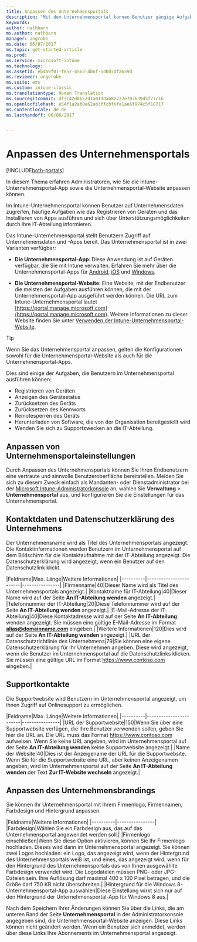```yaml
---
title: Anpassen des Unternehmensportals
description: "Mit dem Unternehmensportal können Benutzer gängige Aufgaben ausführen und z.B. Geräte registrieren, Apps installieren und Informationen zur IT-Abteilung abrufen."
keywords: 
author: nathbarn
ms.author: nathbarn
manager: angrobe
ms.date: 06/07/2017
ms.topic: get-started-article
ms.prod: 
ms.service: microsoft-intune
ms.technology: 
ms.assetid: eb4a9f01-f857-4563-ab6f-5d0d7dfa659d
ms.reviewer: angerobe
ms.suite: ems
ms.custom: intune-classic
ms.translationtype: Human Translation
ms.sourcegitcommit: df3c42d8b52d1a01ddab82727e707639d5f77c16
ms.openlocfilehash: e54f1a2ab0e62ab3ffcbf6fa1ae6f974c5f18717
ms.contentlocale: de-de
ms.lasthandoff: 06/08/2017


---
```


# <a name="customize-the-company-portal"></a>Anpassen des Unternehmensportals

[!INCLUDE[both-portals](./includes/note-for-both-portals.md)]

In diesem Thema erfahren Administratoren, wie Sie die Intune-Unternehmensportal-App sowie die Unternehmensportal-Website anpassen können.

Im Intune-Unternehmensportal können Benutzer auf Unternehmensdaten zugreifen, häufige Aufgaben wie das Registrieren von Geräten und das Installieren von Apps ausführen und sich über Unterstützungsmöglichkeiten durch Ihre IT-Abteilung informieren.

Das Intune-Unternehmensportal stellt Benutzern Zugriff auf Unternehmensdaten und -Apps bereit. Das Unternehmensportal ist in zwei Varianten verfügbar:

-   **Die Unternehmensportal-App**: Diese Anwendung ist auf Geräten verfügbar, die Sie mit Intune verwalten. Erfahren Sie mehr über die Unternehmensportal-Apps für [Android](/intune-user-help/using-your-android-device-with-intune), [iOS](/intune-user-help/using-your-iOS-or-macOS-device-with-intune) und [Windows](/intune-user-help/using-your-windows-device-with-intune).


- **Die Unternehmensportal-Website**: Eine Website, mit der Endbenutzer die meisten der Aufgaben ausführen können, die mit der Unternehmensportal-App ausgeführt werden können. Die URL zum Intune-Unternehmensportal lautet [https://portal.manage.microsoft.com](https://portal.manage.microsoft.com). Weitere Informationen zu dieser Website finden Sie unter [Verwenden der Intune-Unternehmensportal-Website](/intune-user-help/using-the-intune-company-portal-website).

> [!TIP]
> Wenn Sie das Unternehmensportal anpassen, gelten die Konfigurationen sowohl für die Unternehmensportal-Website als auch für die Unternehmensportal-Apps.

Dies sind einige der Aufgaben, die Benutzern im Unternehmensportal ausführen können:

-   Registrieren von Geräten
-   Anzeigen des Gerätestatus
-   Zurücksetzen des Geräts
-   Zurücksetzen des Kennworts
-   Remotesperren des Geräts
-   Herunterladen von Software, die von der Organisation bereitgestellt wird
-   Wenden Sie sich zu Supportzwecken an die IT-Abteilung.

## <a name="customize-company-portal-settings"></a>Anpassen von Unternehmensportaleinstellungen
Durch Anpassen des Unternehmensportals können Sie Ihren Endbenutzern eine vertraute und sinnvolle Benutzeroberfläche bereitstellen. Melden Sie sich zu diesem Zweck einfach als Mandanten- oder Dienstadministrator bei der [Microsoft Intune-Administratorkonsole](https://manage.microsoft.com) an, wählen Sie **Verwaltung** &gt; **Unternehmensportal** aus, und konfigurieren Sie die Einstellungen für das Unternehmensportal.

## <a name="company-contact-information-and-privacy-statement"></a>Kontaktdaten und Datenschutzerklärung des Unternehmens
Der Unternehmensname wird als Titel des Unternehmensportals angezeigt. Die Kontaktinformationen werden Benutzern im Unternehmensportal auf dem Bildschirm für die Kontaktaufnahme mit der IT-Abteilung angezeigt. Die Datenschutzerklärung wird angezeigt, wenn ein Benutzer auf den Datenschutzlink klickt.

|Feldname|Max. Länge|Weitere Informationen|
    |----------|------------------------|----------------|
    |Firmenname|40|Dieser Name wird als Titel des Unternehmensportals angezeigt.|
    |Kontaktname für IT-Abteilung|40|Dieser Name wird auf der Seite **An IT-Abteilung wenden** angezeigt.|
    |Telefonnummer der IT-Abteilung|20|Diese Telefonnummer wird auf der Seite **An IT-Abteilung wenden** angezeigt.|
    |E-Mail-Adresse der IT-Abteilung|40|Diese Kontaktadresse wird auf der Seite **An IT-Abteilung** wenden angezeigt. Sie müssen eine gültige E-Mail-Adresse im Format **alias@domainname.com** eingeben.|
    |Weitere Informationen|120|Dies wird auf der Seite **An IT-Abteilung wenden** angezeigt.|
    |URL der Datenschutzrichtlinie des Unternehmens|79|Sie können eine eigene Datenschutzerklärung für Ihr Unternehmen angeben. Diese wird angezeigt, wenn die Benutzer im Unternehmensportal auf die Datenschutzlinks klicken. Sie müssen eine gültige URL im Format https://www.contoso.com eingeben.|

## <a name="support-contacts"></a>Supportkontakte
Die Supportwebsite wird Benutzern im Unternehmensportal angezeigt, um ihnen Zugriff auf Onlinesupport zu ermöglichen.

|Feldname|Max. Länge|Weitere Informationen|
    |----------|------------------------|----------------|
    |URL der Supportwebsite|150|Wenn Sie über eine Supportwebsite verfügen, die Ihre Benutzer verwenden sollen, geben Sie hier die URL an. Die URL muss das Format https://www.contoso.com aufweisen. Wenn Sie keine URL angeben, wird im Unternehmensportal auf der Seite **An IT-Abteilung wenden** keine Supportwebsite angezeigt.|
    |Name der Website|40|Dies ist der Anzeigename der URL für die Supportwebsite. Wenn Sie für die Supportwebsite eine URL, aber keinen Anzeigenamen angeben, wird im Unternehmensportal auf der Seite **An IT-Abteilung wenden** der Text **Zur IT-Website wechseln** angezeigt.|

## <a name="company-branding-customization"></a>Anpassen des Unternehmensbrandings
Sie können Ihr Unternehmensportal mit Ihrem Firmenlogo, Firmennamen, Farbdesign und Hintergrund anpassen.

|Feldname|Weitere Informationen|
    |----------|----------------|
    |Farbdesign|Wählen Sie ein Farbdesign aus, das auf das Unternehmensportal angewendet werden soll.|
    |Firmenlogo einschließen|Wenn Sie diese Option aktivieren, können Sie Ihr Firmenlogo hochladen. Dieses wird dann im Unternehmensportal angezeigt. Sie können zwei Logos hochladen: ein Logo, das angezeigt wird, wenn der Hintergrund des Unternehmensportals weiß ist, und eines, das angezeigt wird, wenn für den Hintergrund des Unternehmensportals das von Ihnen ausgewählte Farbdesign verwendet wird. Die Logodateien müssen PNG- oder JPG-Dateien sein. Ihre Auflösung darf maximal 400 x 100 Pixel betragen, und die Größe darf 750 KB nicht überschreiten.|
    |Hintergrund für die Windows 8-Unternehmensportal-App auswählen|Diese Einstellung wirkt sich nur auf den Hintergrund der Unternehmensportal-App für Windows 8 aus.|


Nach dem Speichern Ihrer Änderungen können Sie über die Links, die am unteren Rand der Seite **Unternehmensportal** in der Administratorkonsole angegeben sind, die Unternehmensportal-Website anzeigen. Diese Links können nicht geändert werden. Wenn ein Benutzer sich anmeldet, werden über diese Links Ihre Abonnements im Unternehmensportal angezeigt.

